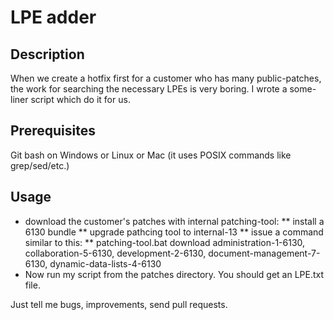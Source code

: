 # LPE adder

## Description
When we create a hotfix first for a customer who has many public-patches, the work for searching the necessary LPEs is very boring. I wrote a some-liner script which do it for us.

## Prerequisites
Git bash on Windows or Linux or Mac (it uses POSIX commands like grep/sed/etc.)

## Usage
* download the customer's patches with internal patching-tool:
**  install a 6130 bundle
**  upgrade pathcing tool to internal-13
**  issue a command similar to this:
**  patching-tool.bat download administration-1-6130, collaboration-5-6130, development-2-6130, document-management-7-6130, dynamic-data-lists-4-6130
* Now run my script from the patches directory. You should get an LPE.txt file.

Just tell me bugs, improvements, send pull requests.
